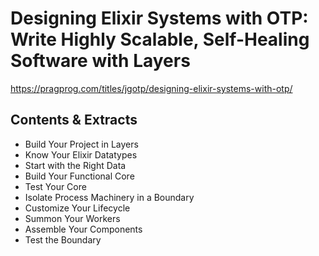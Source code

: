 # Designing Elixir Systems with OTP: Write Highly Scalable, Self-Healing Software with Layers

https://pragprog.com/titles/jgotp/designing-elixir-systems-with-otp/

## Contents & Extracts

- Build Your Project in Layers
- Know Your Elixir Datatypes
- Start with the Right Data
- Build Your Functional Core
- Test Your Core
- Isolate Process Machinery in a Boundary
- Customize Your Lifecycle
- Summon Your Workers
- Assemble Your Components
- Test the Boundary

